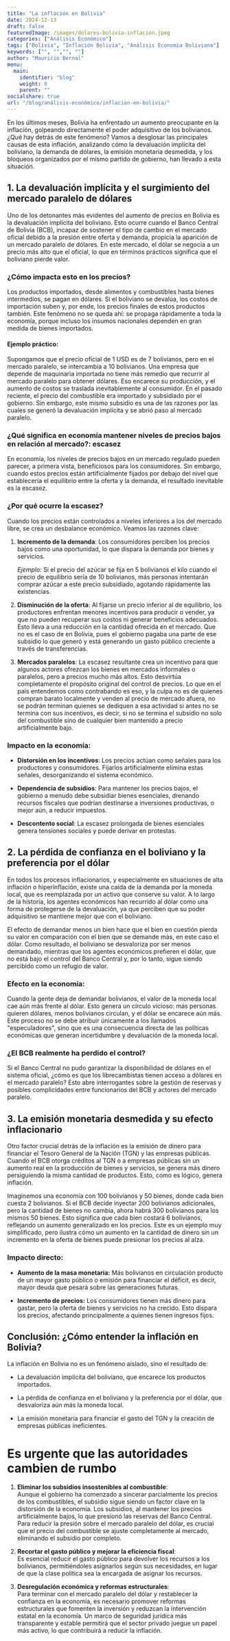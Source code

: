```yaml
---
title: "La inflación en Bolivia"
date: 2024-12-13
draft: false
featuredImage: /images/dolares-bolivia-inflacion.jpeg
categories: ["Análisis Económico"]
tags: ["Bolivia", "Inflación Bolivia", "Análisis Economía Boliviana"]
keywords: ["", "","", ""]
author: "Mauricio Bernal"
menu:
  main:
    identifier: "blog"
    weight: 0 
    parent: ""
socialshare: true
url: "/blog/análisis-económico/inflacion-en-bolivia/"
---
```


En los últimos meses, Bolivia ha enfrentado un aumento preocupante en la inflación, golpeando directamente el poder adquisitivo de los bolivianos. ¿Qué hay detrás de este fenómeno? Vamos a desglosar las principales causas de esta inflación, analizando cómo la devaluación implícita del boliviano, la demanda de dólares, la emisión monetaria desmedida, y los bloqueos organizados por el mismo partido de gobierno, han llevado a esta situación.

## 1. La devaluación implícita y el surgimiento del mercado paralelo de dólares

Uno de los detonantes más evidentes del aumento de precios en Bolivia es la devaluación implícita del boliviano. Esto ocurre cuando el Banco Central de Bolivia (BCB), incapaz de sostener el tipo de cambio en el mercado oficial debido a la presión entre oferta y demanda, propicia la aparición de un mercado paralelo de dólares. En este mercado, el dólar se negocia a un precio más alto que el oficial, lo que en términos prácticos significa que el boliviano pierde valor.

### ¿Cómo impacta esto en los precios?

Los productos importados, desde alimentos y combustibles hasta bienes intermedios, se pagan en dólares. Si el boliviano se devalúa, los costos de importación suben y, por ende, los precios finales de estos productos también. Este fenómeno no se queda ahí: se propaga rápidamente a toda la economía, porque incluso los insumos nacionales dependen en gran medida de bienes importados.

#### Ejemplo práctico:

Supongamos que el precio oficial de 1 USD es de 7 bolivianos, pero en el mercado paralelo, se intercambia a 10 bolivianos. Una empresa que depende de maquinaria importada no tiene más remedio que recurrir al mercado paralelo para obtener dólares. Eso encarece su producción, y el aumento de costos se traslada inevitablemente al consumidor. En el pasado reciente, el precio del combustible era importado y subsidiado por el gobierno. Sin embargo, este mismo subsidio es una de las razones por las cuales se generó la devaluación implícita y se abrió paso al mercado paralelo.

### ¿Qué significa en economía mantener niveles de precios bajos en relación al mercado?: escasez

En economía, los niveles de precios bajos en un mercado regulado pueden parecer, a primera vista, beneficiosos para los consumidores. Sin embargo, cuando estos precios están artificialmente fijados por debajo del nivel que establecería el equilibrio entre la oferta y la demanda, el resultado inevitable es la escasez.

### ¿Por qué ocurre la escasez?

Cuando los precios están controlados a niveles inferiores a los del mercado libre, se crea un desbalance económico. Veamos las razones clave:

1. **Incremento de la demanda**: Los consumidores perciben los precios bajos como una oportunidad, lo que dispara la demanda por bienes y servicios.

    *Ejemplo:* Si el precio del azúcar se fija en 5 bolivianos el kilo cuando el precio de equilibrio sería de 10 bolivianos, más personas intentarán comprar azúcar a este precio subsidiado, agotando rápidamente las existencias.

2. **Disminución de la oferta**: Al fijarse un precio inferior al de equilibrio, los productores enfrentan menores incentivos para producir o vender, ya que no pueden recuperar sus costos ni generar beneficios adecuados. Esto lleva a una reducción en la cantidad ofrecida en el mercado. Que no es el caso de en Bolivia, pues el gobierno pagaba una parte de ese subsidio lo que generó y está generando un gasto público creciente a través de transferencias.

3. **Mercados paralelos**: La escasez resultante crea un incentivo para que algunos actores ofrezcan los bienes en mercados informales o paralelos, pero a precios mucho más altos. Esto desvirtúa completamente el propósito original del control de precios. Lo que en el país entendemos como contrabando es eso, y la culpa no es de quienes compran barato localmente y venden al precio de mercado afuera, no se podrán terminan quienes se dediquen a esa actividad si antes no se termina con sus incentivos, es decir, si no se termina el subsidio no solo del combustible sino de cualquier bien mantenido a precio artificialmente bajo. 

### Impacto en la economía:

- **Distorsión en los incentivos**: Los precios actúan como señales para los productores y consumidores. Fijarlos artificialmente elimina estas señales, desorganizando el sistema económico.

- **Dependencia de subsidios**: Para mantener los precios bajos, el gobierno a menudo debe subsidiar bienes esenciales, drenando recursos fiscales que podrían destinarse a inversiones productivas, o mejor aún, a reducir impuestos.

- **Descontento social**: La escasez prolongada de bienes esenciales genera tensiones sociales y puede derivar en protestas.

## 2. La pérdida de confianza en el boliviano y la preferencia por el dólar

En todos los procesos inflacionarios, y especialmente en situaciones de alta inflación o hiperinflación, existe una caída de la demanda por la moneda local, que es reemplazada por un activo que conserve su valor. A lo largo de la historia, los agentes económicos han recurrido al dólar como una forma de protegerse de la devaluación, ya que perciben que su poder adquisitivo se mantiene mejor que con el boliviano.

El efecto de demandar menos un bien hace que el bien en cuestión pierda su valor en comparación con el bien que se demande más, en este caso el dólar. Como resultado, el boliviano se desvaloriza por ser menos demandado, mientras que los agentes económicos prefieren el dólar, que no está bajo el control del Banco Central y, por lo tanto, sigue siendo percibido como un refugio de valor.

### Efecto en la economía:

Cuando la gente deja de demandar bolivianos, el valor de la moneda local cae aún más frente al dólar. Esto genera un círculo vicioso: más personas quieren dólares, menos bolivianos circulan, y el dólar se encarece aún más. Este proceso no se debe atribuir únicamente a los llamados "especuladores", sino que es una consecuencia directa de las políticas económicas que generan incertidumbre y devaluación de la moneda local.

### ¿El BCB realmente ha perdido el control?

Si el Banco Central no pudo garantizar la disponibilidad de dólares en el sistema oficial, ¿cómo es que los librecambistas tienen acceso a dólares en el mercado paralelo? Esto abre interrogantes sobre la gestión de reservas y posibles complicidades entre funcionarios del BCB y actores del mercado paralelo.

## 3. La emisión monetaria desmedida y su efecto inflacionario

Otro factor crucial detrás de la inflación es la emisión de dinero para financiar el Tesoro General de la Nación (TGN) y las empresas públicas. Cuando el BCB otorga créditos al TGN o a empresas públicas sin un aumento real en la producción de bienes y servicios, se genera más dinero persiguiendo la misma cantidad de productos. Esto, como es lógico, genera inflación.

Imaginemos una economía con 100 bolivianos y 50 bienes, donde cada bien cuesta 2 bolivianos. Si el BCB decide inyectar 200 bolivianos adicionales, pero la cantidad de bienes no cambia, ahora habrá 300 bolivianos para los mismos 50 bienes. Esto significa que cada bien costará 6 bolivianos, reflejando un aumento generalizado en los precios. Este es un ejemplo muy simplificado, pero ilustra cómo un aumento en la cantidad de dinero sin un incremento en la oferta de bienes puede presionar los precios al alza.

### Impacto directo:

- **Aumento de la masa monetaria:** Más bolivianos en circulación producto de un mayor gasto público o emisión para financiar el déficit, es decir, mayor deuda que pesará sobre las generaciones futuras. 

- **Incremento de precios:** Los consumidores tienen más dinero para gastar, pero la oferta de bienes y servicios no ha crecido. Esto dispara los precios, afectando principalmente a quienes tienen ingresos fijos.

## Conclusión: ¿Cómo entender la inflación en Bolivia?

La inflación en Bolivia no es un fenómeno aislado, sino el resultado de:

- La devaluación implícita del boliviano, que encarece los productos importados.

- La pérdida de confianza en el boliviano y la preferencia por el dólar, que desvaloriza aún más la moneda local.

- La emisión monetaria para financiar el gasto del TGN y la creación de empresas públicas ineficientes.

# Es urgente que las autoridades cambien de rumbo

1. **Eliminar los subsidios insostenibles al combustible**:  
   Aunque el gobierno ha comenzado a sincerar parcialmente los precios de los combustibles, el subsidio sigue siendo un factor clave en la distorsión de la economía. Los subsidios, al mantener los precios artificialmente bajos, lo que presionó las reservas del Banco Central. Para reducir la presión sobre el mercado paralelo del dólar, es crucial que el precio del combustible se ajuste completamente al mercado, eliminando el subsidio por completo.

2. **Recortar el gasto público y mejorar la eficiencia fiscal**:  
   Es esencial reducir el gasto público para devolver los recursos a los bolivianos, permitiéndoles asignarlos según sus necesidades, en lugar de que la clase política sea la encargada de asignar los recursos.

4. **Desregulación económica y reformas estructurales**:  
   Para terminar con el mercado paralelo del dólar y restablecer la confianza en la economía, es necesario promover reformas estructurales que fomenten la inversión y reduzcan la intervención estatal en la economía. Un marco de seguridad jurídica más transparente y estable permitirá que el sector privado juegue un papel más activo, lo que contribuirá a reducir la inflación.

